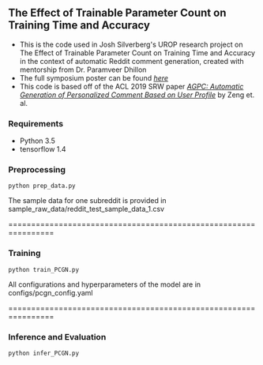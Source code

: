 ## The Effect of Trainable Parameter Count on Training Time and Accuracy
- This is the code used in Josh Silverberg's UROP research project on The Effect of Trainable Parameter Count on Training Time and Accuracy in the context of automatic Reddit comment generation, created with mentorship from Dr. Paramveer Dhillon
- The full symposium poster can be found *[here](https://drive.google.com/file/d/1spXu6-lUMrCUJRdEKuX8dligpyoGDfrH/view?usp=sharing)*
- This code is based off of the ACL 2019 SRW paper *[AGPC: Automatic Generation of Personalized Comment Based on User Profile](https://arxiv.org/pdf/1907.10371v1.pdf)* by Zeng et. al.

### Requirements
* Python 3.5
* tensorflow 1.4

### Preprocessing
```
python prep_data.py 
```
The sample data for one subreddit is provided in sample_raw_data/reddit_test_sample_data_1.csv

================================================================

### Training
```
python train_PCGN.py
```
All configurations and hyperparameters of the model are in configs/pcgn_config.yaml

================================================================

### Inference and Evaluation
```
python infer_PCGN.py
```

